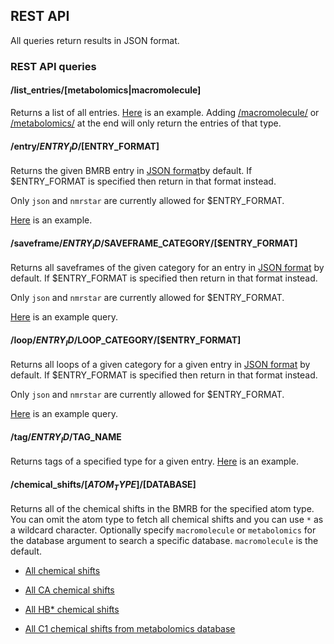 ## REST API

All queries return results in JSON format.

### REST API queries

#### /list_entries/[metabolomics|macromolecule]

Returns a list of all entries.
[Here](http://webapi.bmrb.wisc.edu/current/rest/list_entries/)
is an example.
Adding
[/macromolecule/](http://webapi.bmrb.wisc.edu/current/rest/list_entries/macromolecule)
or
[/metabolomics/](http://webapi.bmrb.wisc.edu/current/rest/list_entries/metabolomics)
at the end will only return the entries of that type.

#### /entry/$ENTRY_ID/[$ENTRY_FORMAT]

Returns the given BMRB entry in [JSON format](ENTRY.md#entry)by default. If
$ENTRY_FORMAT is specified then return in that format instead.

Only `json` and `nmrstar` are currently allowed for $ENTRY_FORMAT.

[Here](http://webapi.bmrb.wisc.edu/current/rest/entry/15000/) is an example.

#### /saveframe/$ENTRY_ID/$SAVEFRAME_CATEGORY/[$ENTRY_FORMAT]

Returns all saveframes of the given category for an entry in
[JSON format](ENTRY.md#saveframe) by default. If $ENTRY_FORMAT is specified then
return in that format instead.

Only `json` and `nmrstar` are currently allowed for $ENTRY_FORMAT.

[Here](http://webapi.bmrb.wisc.edu/current/rest/saveframe/15000/assigned_chemical_shifts)
is an example query.

#### /loop/$ENTRY_ID/$LOOP_CATEGORY/[$ENTRY_FORMAT]

Returns all loops of a given category for a given entry in
[JSON format](ENTRY.md#loop) by default. If $ENTRY_FORMAT is specified then
return in that format instead.

Only `json` and `nmrstar` are currently allowed for $ENTRY_FORMAT.

[Here](http://webapi.bmrb.wisc.edu/current/rest/loop/15000/_Sample_condition_variable)
is an example query.

#### /tag/$ENTRY_ID/$TAG_NAME

Returns tags of a specified type for a given entry.
[Here](http://webapi.bmrb.wisc.edu/current/rest/tag/15000/_Entry.Title)
is an example.

#### /chemical_shifts/[$ATOM_TYPE]/[$DATABASE]

Returns all of the chemical shifts in the BMRB for the specified atom type. You
can omit the atom type to fetch all chemical shifts and you can use `*` as a
wildcard character. Optionally specify `macromolecule` or `metabolomics` for the
database argument to search a specific database. `macromolecule` is the default.

* [All chemical shifts](http://webapi.bmrb.wisc.edu/current/rest/chemical_shifts/)
* [All CA chemical shifts](http://webapi.bmrb.wisc.edu/current/rest/chemical_shifts/CA)
* [All HB* chemical shifts](http://webapi.bmrb.wisc.edu/current/rest/chemical_shifts/HB*)

* [All C1 chemical shifts from metabolomics database](http://webapi.bmrb.wisc.edu/current/rest/chemical_shifts/C1/metabolomics)

